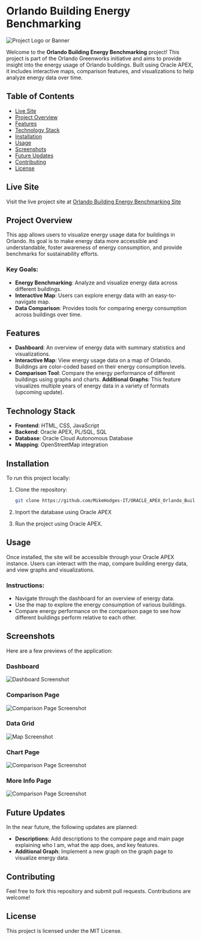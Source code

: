 # Orlando Building Energy Benchmarking

![Project Logo or Banner](Images/ScreenshotHome.png)

Welcome to the **Orlando Building Energy Benchmarking** project! This project is part of the Orlando Greenworks initiative and aims to provide insight into the energy usage of Orlando buildings. Built using Oracle APEX, it includes interactive maps, comparison features, and visualizations to help analyze energy data over time.

## Table of Contents
- [Live Site](#live-site)
- [Project Overview](#project-overview)
- [Features](#features)
- [Technology Stack](#technology-stack)
- [Installation](#installation)
- [Usage](#usage)
- [Screenshots](#screenshots)
- [Future Updates](#future-updates)
- [Contributing](#contributing)
- [License](#license)

## Live Site
Visit the live project site at [Orlando Building Energy Benchmarking Site](https://ge3f5e23966b519-apexuniversity.adb.us-ashburn-1.oraclecloudapps.com/ords/r/apex_university_workspace/orlando-building-energy-benchmarking11811110420002001/home)

## Project Overview
This app allows users to visualize energy usage data for buildings in Orlando. Its goal is to make energy data more accessible and understandable, foster awareness of energy consumption, and provide benchmarks for sustainability efforts.

### Key Goals:
- **Energy Benchmarking**: Analyze and visualize energy data across different buildings.
- **Interactive Map**: Users can explore energy data with an easy-to-navigate map.
- **Data Comparison**: Provides tools for comparing energy consumption across buildings over time.

## Features
- **Dashboard**: An overview of energy data with summary statistics and visualizations.
- **Interactive Map**: View energy usage data on a map of Orlando. Buildings are color-coded based on their energy consumption levels.
- **Comparison Tool**: Compare the energy performance of different buildings using graphs and charts.
**Additional Graphs**: This feature visualizes multiple years of energy data in a variety of formats (upcoming update).


## Technology Stack
- **Frontend**: HTML, CSS, JavaScript
- **Backend**: Oracle APEX, PL/SQL, SQL
- **Database**: Oracle Cloud Autonomous Database
- **Mapping**: OpenStreetMap integration

## Installation
To run this project locally:

1. Clone the repository:
    ```bash
    git clone https://github.com/MikeHodges-IT/ORACLE_APEX_Orlando_Building_Data.git
    ```
2. Inport the database using Oracle APEX 

3. Run the project using Oracle APEX.

## Usage
Once installed, the site will be accessible through your Oracle APEX instance. Users can interact with the map, compare building energy data, and view graphs and visualizations.

### Instructions:
- Navigate through the dashboard for an overview of energy data.
- Use the map to explore the energy consumption of various buildings.
- Compare energy performance on the comparison page to see how different buildings perform relative to each other.
  
## Screenshots
Here are a few previews of the application:

### Dashboard
![Dashboard Screenshot](Images/ScreenshotDashboard.png)

### Comparison Page
![Comparison Page Screenshot](Images/ScreenshotCompare.png)

### Data Grid
![Map Screenshot](Images/Grid.png)

### Chart Page
![Comparison Page Screenshot](Images/ScreenshotCharts.png)

### More Info Page
![Comparison Page Screenshot](Images/MoreInfo.png)

## Future Updates
In the near future, the following updates are planned:
- **Descriptions**: Add descriptions to the compare page and main page explaining who I am, what the app does, and key features.
- **Additional Graph**: Implement a new graph on the graph page to visualize energy data.
  
## Contributing
Feel free to fork this repository and submit pull requests. Contributions are welcome!

## License
This project is licensed under the MIT License.
